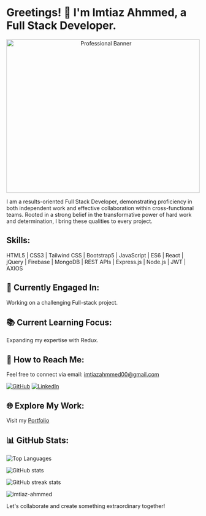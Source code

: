 # Greetings! 👋 I'm Imtiaz Ahmmed, a Full Stack Developer.

<p align="center">
  <img src="https://i.imgur.com/mc2WW6o.png" alt="Professional Banner" width="100%" height="400">
</p>

I am a results-oriented Full Stack Developer, demonstrating proficiency in both independent work and effective collaboration within cross-functional teams. Rooted in a strong belief in the transformative power of hard work and determination, I bring these qualities to every project.

## Skills:
HTML5 | CSS3 | Tailwind CSS | Bootstrap5 | JavaScript | ES6 | React | jQuery | Firebase | MongoDB | REST APIs | Express.js | Node.js | JWT | AXIOS

## 💼 Currently Engaged In:
Working on a challenging Full-stack project.

## 📚 Current Learning Focus:
Expanding my expertise with Redux.

## 📧 How to Reach Me:
Feel free to connect via email: imtiazahmmed00@gmail.com

[![GitHub](https://img.shields.io/badge/GitHub-imtiaz--ahmmed-black?logo=github&style=flat-square)](https://github.com/imtiaz-ahmmed)
[![LinkedIn](https://img.shields.io/badge/LinkedIn-imtiaz--ahmmed-blue?logo=linkedin&style=flat-square)](https://www.linkedin.com/in/imtiaz-ahmmed/)

## 🌐 Explore My Work:
Visit my [Portfolio](https://imtiaz-ahmmed.netlify.app)

## 📊 GitHub Stats:

![Top Languages](https://github-readme-stats.vercel.app/api/top-langs?username=imtiaz-ahmmed&show_icons=true&locale=en&layout=compact)

![GitHub stats](https://github-readme-stats.vercel.app/api?username=imtiaz-ahmmed&show_icons=true)

![GitHub streak stats](https://streak-stats.demolab.com/?user=imtiaz-ahmmed)

<p align="left">
  <img src="https://komarev.com/ghpvc/?username=imtiaz-ahmmed&label=Profile%20views&color=0e75b6&style=flat" alt="imtiaz-ahmmed" />
</p>

Let's collaborate and create something extraordinary together!

